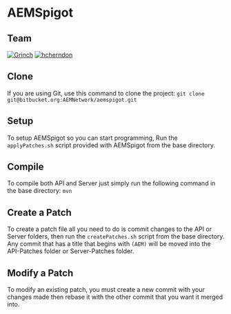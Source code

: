 AEMSpigot
===========

Team
----
[![Grinch](https://secure.gravatar.com/avatar/19d97d07c8797464aa8b7e2e0481da78?s=48)](https://bitbucket.org/NinjaGrinch "Grinch, Lead Developer")
[![hcherndon](http://www.spigotmc.org/data/avatars/s/0/591.jpg?1359776614)](https://bitbucket.org/hcherndon "hcherndon, Developer")

Clone
-----
If you are using Git, use this command to clone the project: `git clone git@bitbucket.org:AEMNetwork/aemspigot.git`

## Setup
To setup AEMSpigot so you can start programming, Run the `applyPatches.sh` script provided with AEMSpigot from the base directory.

Compile
-------
To compile both API and Server just simply run the following command in the base directory: `mvn`

Create a Patch
--------------
To create a patch file all you need to do is commit changes to the API or Server folders, then run the `createPatches.sh` script from the base directory. Any commit that has a title that begins with `(AEM)` will be moved into the API-Patches folder or Server-Patches folder.

Modify a Patch
--------------
To modify an existing patch, you must create a new commit with your changes made then rebase it with the other commit that you want it merged into. 
